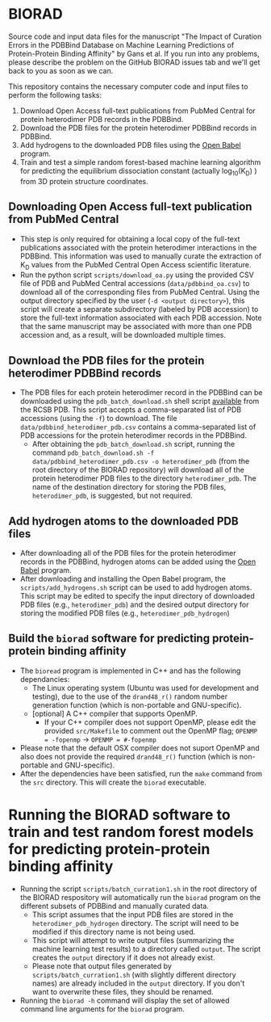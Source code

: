 # BIORAD
Source code and input data files for the manuscript "The Impact of Curation Errors in the PDBBind Database on Machine Learning Predictions of Protein-Protein Binding Affinity" by Gans et al.
If you run into any problems, please describe the problem on the GitHub BIORAD issues tab and we'll get back to you as soon as we can.

This repository contains the necessary computer code and input files to perform the following tasks:
1) Download Open Access full-text publications from PubMed Central for protein heterodimer PDB records in the PDBBind.
2) Download the PDB files for the protein heterodimer PDBBind records in PDBBind.
3) Add hydrogens to the downloaded PDB files using the [Open Babel](https://openbabel.org/docs/Introduction/intro.html) program.
4) Train and test a simple random forest-based machine learning algorithm for predicting the equilibrium dissociation constant (actually log<sub>10</sub>(K<sub>D</sub>) ) from 3D protein structure coordinates.

## Downloading Open Access full-text publication from PubMed Central
- This step is only required for obtaining a local copy of the full-text publications associated with the protein heterodimer interactions in the PDBBind. This information was used to manually curate the extraction of K<sub>D</sub> values from the PubMed Central Open Access scientific literature.
- Run the python script `scripts/download_oa.py` using the provided CSV file of PDB and PubMed Central accessions (`data/pdbbind_oa.csv`) to download all of the corresponding files from PubMed Central. Using the output directory specified by the user (`-d <output directory>`), this script will create a separate subdirectory (labeled by PDB accession) to store the full-text information associated with each PDB accession. Note that the same manuscript may be associated with more than one PDB accession and, as a result, will be downloaded multiple times.

## Download the PDB files for the protein heterodimer PDBBind records
- The PDB files for each protein heterodimer record in the PDBBind can be downloaded using the `pdb_batch_download.sh` shell script [available](https://www.rcsb.org/scripts/batch_download.sh) from the RCSB PDB. This script accepts a comma-separated list of PDB accessions (using the `-f`) to download. The file `data/pdbbind_heterodimer_pdb.csv` contains a comma-separated list of PDB accessions for the protein heterodimer records in the PDBBind.
  - After obtaining the `pdb_batch_download.sh` script, running the command `pdb_batch_download.sh -f data/pdbbind_heterodimer_pdb.csv -o heterodimer_pdb` (from the root directory of the BIORAD repository) will download all of the protein heterodimer PDB files to the directory `heterodimer_pdb`. The name of the destination directory for storing the PDB files, `heterodimer_pdb`, is suggested, but not required.

## Add hydrogen atoms to the downloaded PDB files
- After downloading all of the PDB files for the protein heterodimer records in the PDBBind, hydrogen atoms can be added using the [Open Babel](https://openbabel.org/docs/Introduction/intro.html) program.
- After downloading and installing the Open Babel program, the `scripts/add_hydrogens.sh` script can be used to add hydrogen atoms. This script may be edited to specify the input directory of downloaded PDB files (e.g., `heterodimer_pdb`) and the desired output directory for storing the modified PDB files (e.g., `heterodimer_pdb_hydrogen`)

## Build the `biorad` software for predicting protein-protein binding affinity
- The `bioread` program is implemented in C++ and has the following dependancies:
  - The Linux operating system (Ubuntu was used for development and testing), due to the use of the `drand48_r()` random number generation function (which is non-portable and GNU-specific).
  - [optional] A C++ compiler that supports OpenMP.
    -  If your C++ compiler does not support OpenMP, please edit the provided `src/Makefile` to comment out the OpenMP flag; `OPENMP = -fopenmp` &rarr; `OPENMP = #-fopenmp`
- Please note that the default OSX compiler does not suport OpenMP and also does not provide the required `drand48_r()` function (which is non-portable and GNU-specific).
- After the dependencies have been satisfied, run the `make` command from the `src` directory. This will create the `biorad` executable.

# Running the BIORAD software to train and test random forest models for predicting protein-protein binding affinity
- Running the script `scripts/batch_curration1.sh` in the root directory of the BIORAD respository will automatically run the `biorad` program on the different subsets of PDBBind and manually curated data.
  - This script assumes that the input PDB files are stored in the `heterodimer_pdb_hydrogen` directory. The script will need to be modified if this directory name is not being used.
  - This script will attempt to write output files (summarizing the machine learning test results) to a directory called `output`. The script creates the `output` directory if it does not already exist.
  - Please note that output files generated by `scripts/batch_curration1.sh` (with slightly different directory names) are already included in the `output` directory. If you don't want to overwrite these files, they should be renamed.
- Running the `biorad -h` command will display the set of allowed command line arguments for the `biorad` program.